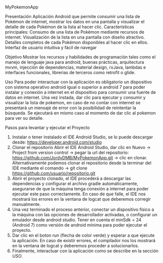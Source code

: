 MyPokemonApp

Presentación
Aplicación Android que permite consumir una lista de Pokémon de internet, mostrar los datos en una pantalla y visualizar el detalle de cada Pokémon de la lista al hacer clic.
Características principales:
  Consumo de una lista de Pokémon mediante recursos de internet.
  Visualización de la lista en una pantalla con diseño atractivo.
  Detalles completos de cada Pokémon disponibles al hacer clic en ellos.
  Interfaz de usuario intuitiva y fácil de navegar
  
Objetivo
Mostrar los recursos y habilidades de programación tales como el manejo de lenguaje java para android, buenas prácticas, arquitectura mvvm, injección de dependencias, material design, rxJava,
lambdas e interfaces funcionales, librerias de terceros como retrofit o glide.

Uso
Para poder interactuar con la aplicación es obligatorio un dispositivo con sistema operativo android igual o superior a android 7 para poder instalar y conexión a internet en el dispositivo para consumir una fuente de datos en internet.
Una vez instada, dar clic para ejecutar y consumir y visualizar la lista de pokemon, en caso de no contar con internet se presentará un mensaje de error con la posibilidad de reintentar la búsqueda.
Se ejecutará en mismo caso al momento de dar clic al pokemon para ver su detalle.

Pasos para levantar y ejecutar el Proyecto
1. Instalar o tener instalado el IDE Android Studio, se lo puede descargar desde: https://developer.android.com/studio
2. Clonar el repositorio
   Abrir el IDE Android Studio, dar clic en Nuevo -> Project from version control -> pegar la url del repositorio: https://github.com/JordyDMB/MyPokemonApp.git -> clic en clonar.
   Alternativamente podemos clonar el repositorio desde la terminar del IDE mediante el comando -> git clone https://github.com/usuario/repositorio.git
3. Abrir el proyecto clonado, el IDE procederá a descargar las dependencias y configurar el archivo gradle automáticamente, asegurarse de que la máquina tenga conexión a internet para poder ejecutar este
paso correctamente. En caso de que falle, el IDE nos mostrará los errores en la ventana de logcat que deberemos corregir manualmente.
4. Una vez terminado el proceso anterior, conectar un dispositivo físico a la máquina con las opciones de desarrollador activadas, o configurar un emulador desde android studio.
Tener en cuenta el minSdk = 24 (Android 7) como versión de android mínima para poder ejecutar el proyecto.
5. Dar clic en el boton run (flecha de color verde) y esperar a que ejecute la aplicación. En caso de existir errores, el compilador nos los mostrará en la ventana de logcat y deberemos proceder a solucionarlos.
6. Finalmente, interactuar con la aplicación como se describe en la sección *USO*.
  




